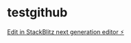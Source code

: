 # testgithub

[Edit in StackBlitz next generation editor ⚡️](https://stackblitz.com/~/github.com/Brunocorpltd/testgithub)